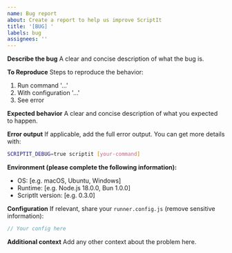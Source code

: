 ```yaml
---
name: Bug report
about: Create a report to help us improve ScriptIt
title: '[BUG] '
labels: bug
assignees: ''
---
```


**Describe the bug**
A clear and concise description of what the bug is.

**To Reproduce**
Steps to reproduce the behavior:
1. Run command '...'
2. With configuration '...'
3. See error

**Expected behavior**
A clear and concise description of what you expected to happen.

**Error output**
If applicable, add the full error output. You can get more details with:
```bash
SCRIPTIT_DEBUG=true scriptit [your-command]
```

**Environment (please complete the following information):**
- OS: [e.g. macOS, Ubuntu, Windows]
- Runtime: [e.g. Node.js 18.0.0, Bun 1.0.0]
- ScriptIt version: [e.g. 0.3.0]

**Configuration**
If relevant, share your `runner.config.js` (remove sensitive information):
```javascript
// Your config here
```

**Additional context**
Add any other context about the problem here. 